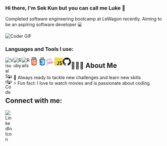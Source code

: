 ### Hi there, I'm Sek Kun but you can call me Luke 👋

Completed software engineering bootcamp at LeWagon recently. Aiming to be an aspiring software developer 💻

<img src="https://media.giphy.com/media/SWoSkN6DxTszqIKEqv/giphy.gif" alt="Coder GIF" width="500">

### Languages and Tools I use:

<img align="left" alt="Visual Studio Code" width="26px" src="https://img.shields.io/badge/VS%20Code-282C34?logo=visual-studio-code&logoColor=007ACC" />
<img align="left" alt="Ruby" width="26px" src="https://raw.githubusercontent.com/dereknguyen269/dereknguyen269/master/images/ruby.png" />
<img align="left" alt="Rails" width="26px" src="https://raw.githubusercontent.com/dereknguyen269/dereknguyen269/master/images/rails.png" />
<img align="left" alt="HTML5" width="26px" src="https://raw.githubusercontent.com/github/explore/80688e429a7d4ef2fca1e82350fe8e3517d3494d/topics/html/html.png" />
<img align="left" alt="CSS3" width="26px" src="https://raw.githubusercontent.com/github/explore/80688e429a7d4ef2fca1e82350fe8e3517d3494d/topics/css/css.png" />
<img align="left" alt="SASS" width="26px" src="https://raw.githubusercontent.com/devicons/devicon/master/icons/sass/sass-original.svg" />
<img align="left" alt="JavaScript" width="26px" src="https://raw.githubusercontent.com/github/explore/80688e429a7d4ef2fca1e82350fe8e3517d3494d/topics/javascript/javascript.png" />
<img align="left" alt="GitHub" width="26px" src="https://raw.githubusercontent.com/github/explore/78df643247d429f6cc873026c0622819ad797942/topics/github/github.png" />


## 👨🏻‍💻 About Me

- :rocket: Always ready to tackle new challenges and learn new skills
- :zap: Fun fact: I love to watch movies and is passionate about coding

## Connect with me:

<a href="https://www.linkedin.com/in/sek-kun-luke/" target="blank">
  <img align="left" src="https://cdn.jsdelivr.net/npm/simple-icons@3.0.1/icons/linkedin.svg" alt="LinkedIn Icon" width="22px" />
</a>
